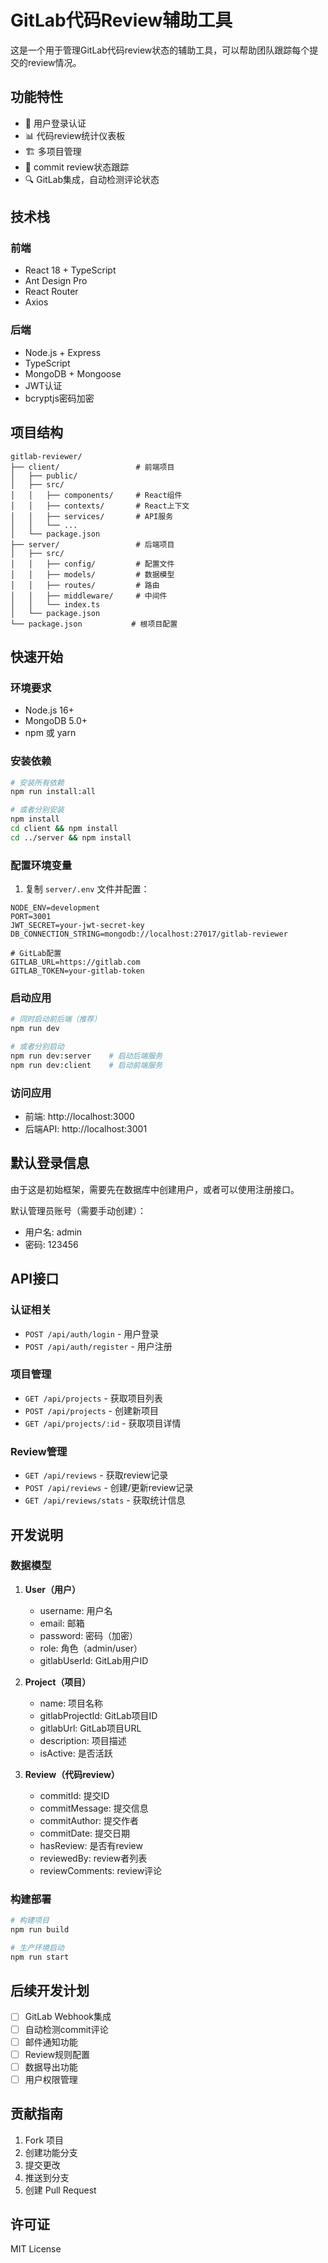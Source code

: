 # GitLab代码Review辅助工具

这是一个用于管理GitLab代码review状态的辅助工具，可以帮助团队跟踪每个提交的review情况。

## 功能特性

- 🔐 用户登录认证
- 📊 代码review统计仪表板
- 🏗️ 多项目管理
- 📝 commit review状态跟踪
- 🔍 GitLab集成，自动检测评论状态

## 技术栈

### 前端
- React 18 + TypeScript
- Ant Design Pro
- React Router
- Axios

### 后端
- Node.js + Express
- TypeScript
- MongoDB + Mongoose
- JWT认证
- bcryptjs密码加密

## 项目结构

```
gitlab-reviewer/
├── client/                 # 前端项目
│   ├── public/
│   ├── src/
│   │   ├── components/     # React组件
│   │   ├── contexts/       # React上下文
│   │   ├── services/       # API服务
│   │   └── ...
│   └── package.json
├── server/                 # 后端项目
│   ├── src/
│   │   ├── config/         # 配置文件
│   │   ├── models/         # 数据模型
│   │   ├── routes/         # 路由
│   │   ├── middleware/     # 中间件
│   │   └── index.ts
│   └── package.json
└── package.json           # 根项目配置
```

## 快速开始

### 环境要求

- Node.js 16+
- MongoDB 5.0+
- npm 或 yarn

### 安装依赖

```bash
# 安装所有依赖
npm run install:all

# 或者分别安装
npm install
cd client && npm install
cd ../server && npm install
```

### 配置环境变量

1. 复制 `server/.env` 文件并配置：

```env
NODE_ENV=development
PORT=3001
JWT_SECRET=your-jwt-secret-key
DB_CONNECTION_STRING=mongodb://localhost:27017/gitlab-reviewer

# GitLab配置
GITLAB_URL=https://gitlab.com
GITLAB_TOKEN=your-gitlab-token
```

### 启动应用

```bash
# 同时启动前后端（推荐）
npm run dev

# 或者分别启动
npm run dev:server    # 启动后端服务
npm run dev:client    # 启动前端服务
```

### 访问应用

- 前端: http://localhost:3000
- 后端API: http://localhost:3001

## 默认登录信息

由于这是初始框架，需要先在数据库中创建用户，或者可以使用注册接口。

默认管理员账号（需要手动创建）：
- 用户名: admin
- 密码: 123456

## API接口

### 认证相关
- `POST /api/auth/login` - 用户登录
- `POST /api/auth/register` - 用户注册

### 项目管理
- `GET /api/projects` - 获取项目列表
- `POST /api/projects` - 创建新项目
- `GET /api/projects/:id` - 获取项目详情

### Review管理
- `GET /api/reviews` - 获取review记录
- `POST /api/reviews` - 创建/更新review记录
- `GET /api/reviews/stats` - 获取统计信息

## 开发说明

### 数据模型

1. **User（用户）**
   - username: 用户名
   - email: 邮箱
   - password: 密码（加密）
   - role: 角色（admin/user）
   - gitlabUserId: GitLab用户ID

2. **Project（项目）**
   - name: 项目名称
   - gitlabProjectId: GitLab项目ID
   - gitlabUrl: GitLab项目URL
   - description: 项目描述
   - isActive: 是否活跃

3. **Review（代码review）**
   - commitId: 提交ID
   - commitMessage: 提交信息
   - commitAuthor: 提交作者
   - commitDate: 提交日期
   - hasReview: 是否有review
   - reviewedBy: review者列表
   - reviewComments: review评论

### 构建部署

```bash
# 构建项目
npm run build

# 生产环境启动
npm run start
```

## 后续开发计划

- [ ] GitLab Webhook集成
- [ ] 自动检测commit评论
- [ ] 邮件通知功能
- [ ] Review规则配置
- [ ] 数据导出功能
- [ ] 用户权限管理

## 贡献指南

1. Fork 项目
2. 创建功能分支
3. 提交更改
4. 推送到分支
5. 创建 Pull Request

## 许可证

MIT License 